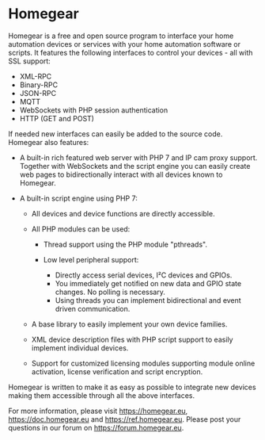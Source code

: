 Homegear
========

Homegear is a free and open source program to interface your home automation devices or services with your home automation software or scripts. It features the following interfaces to control your devices - all with SSL support:

* XML-RPC
* Binary-RPC
* JSON-RPC
* MQTT
* WebSockets with PHP session authentication
* HTTP (GET and POST) 

If needed new interfaces can easily be added to the source code. Homegear also features:

* A built-in rich featured web server with PHP 7 and IP cam proxy support. Together with WebSockets and the script engine you can easily create web pages to bidirectionally interact with all devices known to Homegear.
* A built-in script engine using PHP 7:

	* All devices and device functions are directly accessible.
	* All PHP modules can be used:

		* Thread support using the PHP module "pthreads".
		* Low level peripheral support:
		
			* Directly access serial devices, I²C devices and GPIOs.
			* You immediately get notified on new data and GPIO state changes. No polling is necessary.
			* Using threads you can implement bidirectional and event driven communication. 
	* A base library to easily implement your own device families.
	* XML device description files with PHP script support to easily implement individual devices.
	* Support for customized licensing modules supporting module online activation, license verification and script encryption.

Homegear is written to make it as easy as possible to integrate new devices making them accessible through all the above interfaces.

For more information, please visit https://homegear.eu, https://doc.homegear.eu and https://ref.homegear.eu. Please post your questions in our forum on https://forum.homegear.eu.
